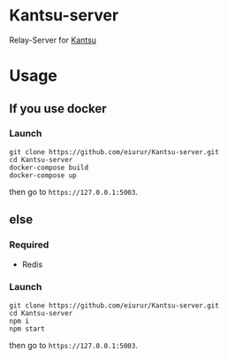 # Kantsu-server

Relay-Server for <a href="https://github.com/eiurur/Kantsu" target="_blank">Kantsu</a>

# Usage

## If you use docker

### Launch

    git clone https://github.com/eiurur/Kantsu-server.git
    cd Kantsu-server
    docker-compose build
    docker-compose up

then go to `https://127.0.0.1:5003`.

## else

### Required

- Redis

### Launch

    git clone https://github.com/eiurur/Kantsu-server.git
    cd Kantsu-server
    npm i
    npm start

then go to `https://127.0.0.1:5003`.
